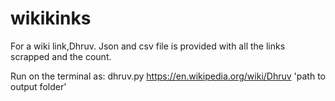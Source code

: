 # wikikinks
For a wiki link,Dhruv. Json and csv file is provided with all the links scrapped and the count.

Run on the terminal as:
dhruv.py https://en.wikipedia.org/wiki/Dhruv 'path to output folder'
